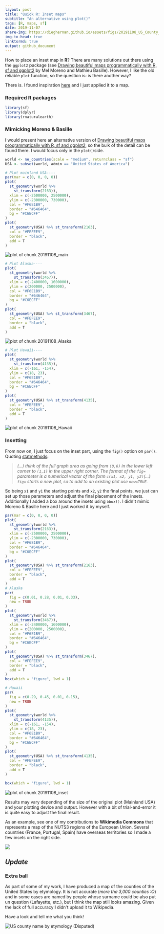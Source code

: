 ```yaml
---
layout: post
title: "Quick R: Inset maps"
subtitle: "An alternative using plot()"
tags: [R, maps, sf]
date: 2019-11-07
share-img: https://dieghernan.github.io/assets/figs/20191108_US_County_Name_Etymologies.png
img-to-head: true
linktormd: true
output: github_document
---
```








How to place an inset map in **R**? There are many solutions out there using the `ggplot2` package (see [Drawing beautiful maps programmatically with R, sf and ggplot2](https://www.r-spatial.org/r/2018/10/25/ggplot2-sf-3.html) by Mel Moreno and Mathieu Basille). However, I like the old reliable `plot` function, so the question is: is there another way?


There is. I found inspiration [here](https://www.statmethods.net/advgraphs/layout.html) and I just applied it to a map.


### Required R packages


```r
library(sf)
library(dplyr)
library(rnaturalearth)
```

### Mimicking Moreno & Basille

I would present here an alternative version of [Drawing beautiful maps programmatically with R, sf and ggplot2](https://www.r-spatial.org/r/2018/10/25/ggplot2-sf-3.html), so the bulk of the detail can be found there. I would focus only in the `plot()`side.


```r
world <- ne_countries(scale = "medium", returnclass = "sf")
USA <- subset(world, admin == "United States of America")

# Plot mainland USA----
par(mar = c(0, 0, 0, 0))
plot(
  st_geometry(world %>%
    st_transform(2163)),
  xlim = c(-2500000, 2500000),
  ylim = c(-2300000, 730000),
  col = "#F6E1B9",
  border = "#646464",
  bg = "#C6ECFF"
)
plot(
  st_geometry(USA) %>% st_transform(2163),
  col = "#FEFEE9",
  border = "black",
  add = T
)
```

<img src="../assets/figs/20191108_main-1.png" title="plot of chunk 20191108_main" alt="plot of chunk 20191108_main" style="display: block; margin: auto;" />


```r
# Plot Alaska----
plot(
  st_geometry(world %>%
    st_transform(3467)),
  xlim = c(-2400000, 1600000),
  ylim = c(200000, 2500000),
  col = "#F6E1B9",
  border = "#646464",
  bg = "#C6ECFF"
)
plot(
  st_geometry(USA) %>% st_transform(3467),
  col = "#FEFEE9",
  border = "black",
  add = T
)
```

<img src="../assets/figs/20191108_Alaska-1.png" title="plot of chunk 20191108_Alaska" alt="plot of chunk 20191108_Alaska" style="display: block; margin: auto;" />


```r
# Plot Hawaii----
plot(
  st_geometry(world %>%
    st_transform(4135)),
  xlim = c(-161, -154),
  ylim = c(18, 23),
  col = "#F6E1B9",
  border = "#646464",
  bg = "#C6ECFF"
)
plot(
  st_geometry(USA) %>% st_transform(4135),
  col = "#FEFEE9",
  border = "black",
  add = T
)
```

<img src="../assets/figs/20191108_Hawaii-1.png" title="plot of chunk 20191108_Hawaii" alt="plot of chunk 20191108_Hawaii" style="display: block; margin: auto;" />

### Insetting

From now on, I just focus on the inset part, using the `fig()` option on `par()`. Quoting [statmethods](https://www.statmethods.net/advgraphs/layout.html):

>*(...) think of the full graph area as going from `(0,0)` in the lower left corner to `(1,1)` in the upper right corner. The format of the `fig=` parameter is a numerical vector of the form `c(x1, x2, y1, y2)`(...)
`fig=` starts a new plot, so to add to an existing plot use `new=TRUE`.*

So being `x1` and `y1` the starting points and `x2`, `y2` the final points, we just can set up those parameters and adjust the final placement of the insets. Additionally I added a box around the insets using `bbox()`. I didn't mimic Moreno & Basille here and I just worked it by myself.


```r
par(mar = c(0, 0, 0, 0))
plot(
  st_geometry(world %>%
    st_transform(2163)),
  xlim = c(-2500000, 2500000),
  ylim = c(-2300000, 730000),
  col = "#F6E1B9",
  border = "#646464",
  bg = "#C6ECFF"
)
plot(
  st_geometry(USA) %>% st_transform(2163),
  col = "#FEFEE9",
  border = "black",
  add = T
)
# Alaska
par(
  fig = c(0.01, 0.28, 0.01, 0.33),
  new = TRUE
)
plot(
  st_geometry(world %>%
    st_transform(3467)),
  xlim = c(-2400000, 1600000),
  ylim = c(200000, 2500000),
  col = "#F6E1B9",
  border = "#646464",
  bg = "#C6ECFF"
)
plot(
  st_geometry(USA) %>% st_transform(3467),
  col = "#FEFEE9",
  border = "black",
  add = T
)
box(which = "figure", lwd = 1)

# Hawaii
par(
  fig = c(0.29, 0.45, 0.01, 0.15),
  new = TRUE
)
plot(
  st_geometry(world %>%
    st_transform(4135)),
  xlim = c(-161, -154),
  ylim = c(18, 23),
  col = "#F6E1B9",
  border = "#646464",
  bg = "#C6ECFF"
)
plot(
  st_geometry(USA) %>% st_transform(4135),
  col = "#FEFEE9",
  border = "black",
  add = T
)

box(which = "figure", lwd = 1)
```

<img src="../assets/figs/20191108_inset-1.png" title="plot of chunk 20191108_inset" alt="plot of chunk 20191108_inset" style="display: block; margin: auto;" />

Results may vary depending of the size of the original plot (Mainland USA) and your plotting device and output. However with a bit of trial-and-error it is quite easy to adjust the final result.

As an example, see one of my contributions to **Wikimedia Commons** that represents a map of the NUTS3 regions of the European Union. Several countries (France, Portugal, Spain) have overseas territories so I made a few insets on the right side.

<img src="https://upload.wikimedia.org/wikipedia/commons/thumb/4/46/Population_density_by_NUTS_3_region_%282017%29.svg/1000px-Population_density_by_NUTS_3_region_%282017%29.svg.png">

## *Update* 

### Extra ball

As part of some of my work, I have produced a map of the counties of the United States by etymology. It is not accurate (*more tha 3,000 counties :O*) and in some cases are named by people whose surname could be also put un question (Lafayette, etc.), but I think the map still looks amazing. Given the lack of full accuracy I didn't upload it to Wikipedia.

Have a look and tell me what you think!


<img src="../assets/figs/20191108_US_County_Name_Etymologies.png" title="US county name by etymology (Disputed)" alt="US county name by etymology (Disputed)" style="display: block; margin: auto;" />



